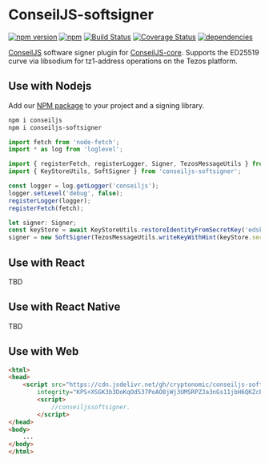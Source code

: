 # ConseilJS-softsigner

[![npm version](https://img.shields.io/npm/v/conseiljs-softsigner.svg)](https://www.npmjs.com/package/conseiljs-softsigner)
[![npm](https://img.shields.io/npm/dm/conseiljs-softsigner.svg)](https://www.npmjs.com/package/conseiljs-softsigner)
[![Build Status](https://travis-ci.org/Cryptonomic/ConseilJS-softsigner.svg?branch=master)](https://travis-ci.org/Cryptonomic/ConseilJS-softsigner)
[![Coverage Status](https://coveralls.io/repos/github/Cryptonomic/ConseilJS-softsigner/badge.svg?branch=master)](https://coveralls.io/github/Cryptonomic/ConseilJS-softsigner?branch=master)
[![dependencies](https://david-dm.org/Cryptonomic/ConseilJS-softsigner/status.svg)](https://david-dm.org/Cryptonomic/ConseilJS-softsigner)

[ConseilJS](https://www.npmjs.com/package/conseiljs) software signer plugin for [ConseilJS-core](https://github.com/Cryptonomic/ConseilJS). Supports the ED25519 curve via libsodium for tz1-address operations on the Tezos platform.

## Use with Nodejs

Add our [NPM package](https://www.npmjs.com/package/conseiljs) to your project and a signing library.

```bash
npm i conseiljs
npm i conseiljs-softsigner
```

```javascript
import fetch from 'node-fetch';
import * as log from 'loglevel';

import { registerFetch, registerLogger, Signer, TezosMessageUtils } from 'conseiljs';
import { KeyStoreUtils, SoftSigner } from 'conseiljs-softsigner';

const logger = log.getLogger('conseiljs');
logger.setLevel('debug', false);
registerLogger(logger);
registerFetch(fetch);

let signer: Signer;
const keyStore = await KeyStoreUtils.restoreIdentityFromSecretKey('edskRgu8wHxjwayvnmpLDDijzD3VZDoAH7ZLqJWuG4zg7LbxmSWZWhtkSyM5Uby41rGfsBGk4iPKWHSDniFyCRv3j7YFCknyHH');
signer = new SoftSigner(TezosMessageUtils.writeKeyWithHint(keyStore.secretKey, 'edsk'));
```

## Use with React

TBD

## Use with React Native

TBD

## Use with Web

```html
<html>
<head>
    <script src="https://cdn.jsdelivr.net/gh/cryptonomic/conseiljs-softsigner/dist-web/conseiljs-softsigner.min.js"
        integrity="KPS+XSGK3b3DoKqOd537PoAO8jWj3UMSRPZJa3nGs11jbH6QKZcBlhM6zeW0c9Qx" crossorigin="anonymous"></script>
        <script>
            //conseiljssoftsigner.
        </script>
</head>
<body>
    ...
</body>
</html>
```
